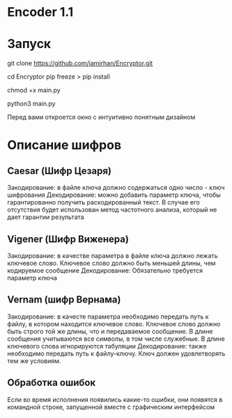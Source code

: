 # Encoder 1.1

# Запуск
git clone https://github.com/jamirhan/Encryptor.git

cd Encryptor
pip freeze > pip install

chmod +x main.py

python3 main.py

Перед вами откроется окно с интуитивно понятным дизайном

# Описание шифров
## Caesar (Шифр Цезаря)
Закодирование: в файле ключа должно содержаться одно число - ключ шифрования
Декодирование: можно добавить параметр ключа, чтобы гарантированно получить раскодированный текст. В случае его отсутствия будет использован метод частотного анализа, который не дает гарантии результата
## Vigener (Шифр Виженера) 
Закодирование: в качестве параметра в файле ключа должно лежать ключевое слово. Ключевое слово должно быть меньшей длины, чем кодируемое сообщение 
Декодирование: Обязательно требуется параметр ключа
## Vernam (шифр Вернама)
Закодирование: в качесте параметра необходимо передать путь к файлу, в котором находится ключевое слово. Ключевое слово должно быть строго той же длины, что и передаваемое сообщение.
В длине сообщения учитываются все символы, в том числе служебные. В длине ключевого слова игнорируются табуляции Декодирование: также необходимо передать путь к файлу-ключу. Ключ должен удовлетворять тем же условиям.

## Обработка ошибок
Если во время исполнения появились какие-то ошибки, они появятся в командной строке, запущенной вместе с графическим интерфейсом
